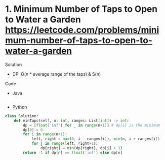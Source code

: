 # 1. Minimum Number of Taps to Open to Water a Garden https://leetcode.com/problems/minimum-number-of-taps-to-open-to-water-a-garden

Solution

- DP: O(n * average range of the taps) & S(n)

Code

- Java

```java

```

- Python

```python
class Solution:
    def minTaps(self, n: int, ranges: List[int]) -> int:
        dp = [float('inf') for _ in range(n+1)] # dp[i] is the minimum number of taps needed to water 0-i
        dp[0] = 0
        for i in range(n+1):
            left, right = max(0, i - ranges[i]), min(n, i + ranges[i])
            for j in range(left, right+1):
                dp[right] = min(dp[right], dp[j] + 1)
        return -1 if dp[n] == float('inf') else dp[n]
```
